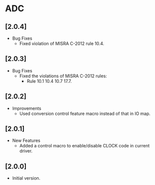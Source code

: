 # ADC

## [2.0.4]

- Bug Fixes
  - Fixed violation of MISRA C-2012 rule 10.4.

## [2.0.3]

- Bug Fixes
  - Fixed the violations of MISRA C-2012 rules:
    - Rule 10.1 10.4 10.7 17.7.

## [2.0.2]

- Improvements
  - Used conversion control feature macro instead of that in IO map.

## [2.0.1]

- New Features
  - Added a control macro to enable/disable CLOCK code in current driver.

## [2.0.0]

- Initial version.
